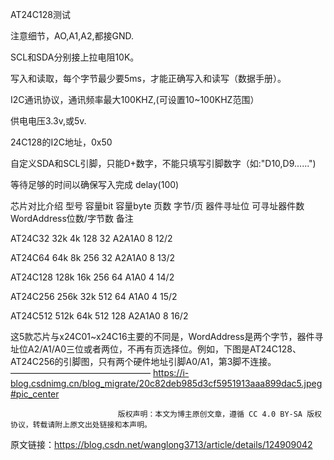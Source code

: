 AT24C128测试


注意细节，AO,A1,A2,都接GND.


SCL和SDA分别接上拉电阻10K。


写入和读取，每个字节最少要5ms，才能正确写入和读写（数据手册）。


I2C通讯协议，通讯频率最大100KHZ,(可设置10~100KHZ范围）


供电电压3.3v,或5v.


24C128的I2C地址，0x50


自定义SDA和SCL引脚，只能D+数字，不能只填写引脚数字（如:"D10,D9......")


等待足够的时间以确保写入完成
delay(100)





芯片对比介绍
型号	        容量bit	容量byte	页数	字节/页	器件寻址位	可寻址器件数	WordAddress位数/字节数	备注


AT24C32        32k	    4k	     128	    32	   A2A1A0	       8	        12/2	


AT24C64        64k	    8k     	256	    32	   A2A1A0	       8        	13/2	


AT24C128	    128k	   16k   	  256	    64	   A1A0	         4        	14/2	


AT24C256	    256k	   32k	    512    	64	   A1A0	         4	        15/2	


AT24C512	    512k	   64k	    512	    128	   A2A1A0	       8	        16/2	


这5款芯片与x24C01~x24C16主要的不同是，WordAddress是两个字节，器件寻址位A2/A1/A0三位或者两位，不再有页选择位。例如，下图是AT24C128、AT24C256的引脚图，只有两个硬件地址引脚A0/A1，第3脚不连接。
————————————————
https://i-blog.csdnimg.cn/blog_migrate/20c82deb985d3cf5951913aaa899dac5.jpeg#pic_center


                            版权声明：本文为博主原创文章，遵循 CC 4.0 BY-SA 版权协议，转载请附上原文出处链接和本声明。
                        
原文链接：https://blog.csdn.net/wanglong3713/article/details/124909042
